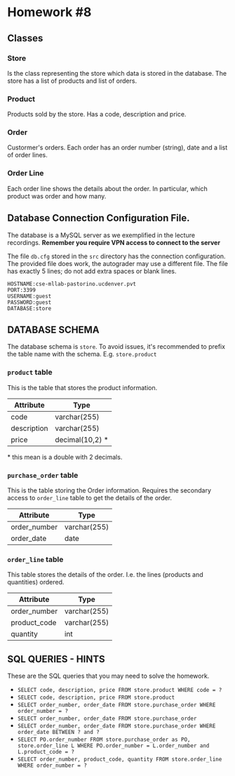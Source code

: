# Homework #8
## Classes
### Store
Is the class representing the store which data is stored in the database.
The store has a list of products and list of orders. 

### Product
Products sold by the store. Has a code, description and price. 

### Order
Custormer's orders.
Each order has an order number (string), date and a list of order lines. 

### Order Line
Each order line shows the details about the order. 
In particular, which product was order and how many. 


## Database Connection Configuration File. 
The database is a MySQL server as we exemplified in the lecture recordings.
**Remember you require VPN access to connect to the server**

The file `db.cfg` stored in the `src` directory has the connection configuration. 
The provided file does work, the autograder may use a different file.
The file has exactly 5 lines; do not add extra spaces or blank lines.  

```
HOSTNAME:cse-mllab-pastorino.ucdenver.pvt
PORT:3399
USERNAME:guest
PASSWORD:guest
DATABASE:store
``` 

## DATABASE SCHEMA
The database schema is `store`. To avoid issues, it's recommended to prefix the table name with the schema.
E.g. `store.product`

### `product` table
This is the table that stores the product information. 

| Attribute | Type |
|---|----|
|code|varchar(255)|
|description|varchar(255)|
|price|decimal(10,2) *|
 \* this mean is a double with 2 decimals. 

### `purchase_order` table
This is the table storing the Order information. Requires the secondary access to `order_line` table to get the details of the order.

| Attribute | Type |
|---|----|
|order_number|varchar(255)|
|order_date|date|

### `order_line` table 
This table stores the details of the order. I.e. the lines (products and quantities) ordered.

| Attribute | Type |
|---|----|
|order_number|varchar(255)|
|product_code|varchar(255)|
|quantity|int|


## SQL QUERIES - HINTS
These are the SQL queries that you may need to solve the homework. 
* `SELECT code, description, price FROM store.product WHERE code = ?`
* `SELECT code, description, price FROM store.product`
* `SELECT order_number, order_date FROM store.purchase_order WHERE order_number = ?`
* `SELECT order_number, order_date FROM store.purchase_order`
* `SELECT order_number, order_date FROM store.purchase_order WHERE order_date BETWEEN ? and ?`
* `SELECT PO.order_number FROM store.purchase_order as PO, store.order_line L WHERE PO.order_number = L.order_number and L.product_code = ?`
* `SELECT order_number, product_code, quantity FROM store.order_line WHERE order_number = ?`

